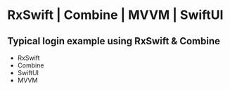 # RxSwift | Combine | MVVM | SwiftUI
## Typical login example using RxSwift & Combine
- RxSwift
- Combine
- SwiftUI
- MVVM
